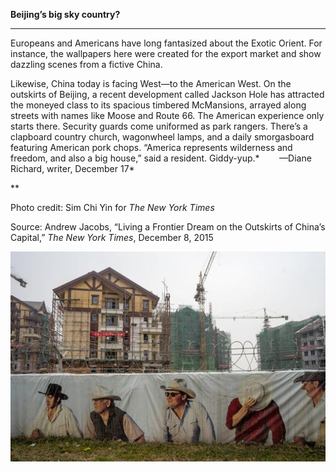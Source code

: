**Beijing’s big sky country?**

****

Europeans and Americans have long fantasized about the Exotic Orient. For instance, the wallpapers here were created for the export market and show dazzling scenes from a fictive China. 

Likewise, China today is facing West—to the American West. On the outskirts of Beijing, a recent development called Jackson Hole has attracted the moneyed class to its spacious timbered McMansions, arrayed along streets with names like Moose and Route 66. The American experience only starts there. Security guards come uniformed as park rangers. There’s a clapboard country church, wagonwheel lamps, and a daily smorgasboard featuring American pork chops. “America represents wilderness and freedom, and also a big house,” said a resident. Giddy-yup.*     
   —Diane Richard, writer, December 17*

**

Photo credit: Sim Chi Yin for *The New York Times*

Source: Andrew Jacobs, “Living a Frontier Dream on the Outskirts of China’s Capital,” *The New York Times*, December 8, 2015

![](../images/15-12-17_67.58.7_JacksonHoleEDIT-1.jpeg)
